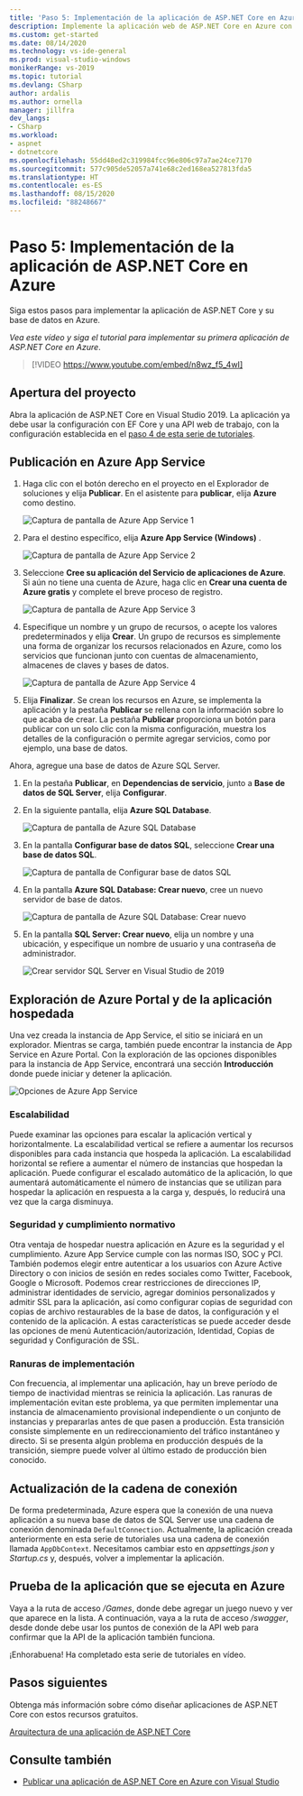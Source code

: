 ```yaml
---
title: 'Paso 5: Implementación de la aplicación de ASP.NET Core en Azure'
description: Implemente la aplicación web de ASP.NET Core en Azure con este tutorial en vídeo y con instrucciones detalladas.
ms.custom: get-started
ms.date: 08/14/2020
ms.technology: vs-ide-general
ms.prod: visual-studio-windows
monikerRange: vs-2019
ms.topic: tutorial
ms.devlang: CSharp
author: ardalis
ms.author: ornella
manager: jillfra
dev_langs:
- CSharp
ms.workload:
- aspnet
- dotnetcore
ms.openlocfilehash: 55dd48ed2c319984fcc96e806c97a7ae24ce7170
ms.sourcegitcommit: 577c905de52057a741e68c2ed168ea527813fda5
ms.translationtype: HT
ms.contentlocale: es-ES
ms.lasthandoff: 08/15/2020
ms.locfileid: "88248667"
---
```

# <a name="step-5-deploy-your-aspnet-core-app-to-azure"></a>Paso 5: Implementación de la aplicación de ASP.NET Core en Azure

Siga estos pasos para implementar la aplicación de ASP.NET Core y su base de datos en Azure.

_Vea este vídeo y siga el tutorial para implementar su primera aplicación de ASP.NET Core en Azure_.

> [!VIDEO https://www.youtube.com/embed/n8wz_f5_4wI]

## <a name="open-your-project"></a>Apertura del proyecto

Abra la aplicación de ASP.NET Core en Visual Studio 2019. La aplicación ya debe usar la configuración con EF Core y una API web de trabajo, con la configuración establecida en el [paso 4 de esta serie de tutoriales](tutorial-aspnet-core-ef-step-04.md).

## <a name="publish-to-azure-app-service"></a>Publicación en Azure App Service

1. Haga clic con el botón derecho en el proyecto en el Explorador de soluciones y elija **Publicar**. En el asistente para **publicar**, elija **Azure** como destino.

   ![Captura de pantalla de Azure App Service 1](media/vs-2019/app-service-screen-1.png)

1. Para el destino específico, elija **Azure App Service (Windows)** .

   ![Captura de pantalla de Azure App Service 2](media/vs-2019/app-service-screen-2.png)

1. Seleccione **Cree su aplicación del Servicio de aplicaciones de Azure**. Si aún no tiene una cuenta de Azure, haga clic en **Crear una cuenta de Azure gratis** y complete el breve proceso de registro.

   ![Captura de pantalla de Azure App Service 3](media/vs-2019/app-service-screen-3.png)

1. Especifique un nombre y un grupo de recursos, o acepte los valores predeterminados y elija **Crear**. Un grupo de recursos es simplemente una forma de organizar los recursos relacionados en Azure, como los servicios que funcionan junto con cuentas de almacenamiento, almacenes de claves y bases de datos.

   ![Captura de pantalla de Azure App Service 4](media/vs-2019/app-service-screen-4.png)

1. Elija **Finalizar**. Se crean los recursos en Azure, se implementa la aplicación y la pestaña **Publicar** se rellena con la información sobre lo que acaba de crear. La pestaña **Publicar** proporciona un botón para publicar con un solo clic con la misma configuración, muestra los detalles de la configuración o permite agregar servicios, como por ejemplo, una base de datos.

Ahora, agregue una base de datos de Azure SQL Server.

1. En la pestaña **Publicar**, en **Dependencias de servicio**, junto a **Base de datos de SQL Server**, elija **Configurar**.

1. En la siguiente pantalla, elija **Azure SQL Database**.

   ![Captura de pantalla de Azure SQL Database](media/vs-2019/app-service-azure-sql-db.png)

1. En la pantalla **Configurar base de datos SQL**, seleccione **Crear una base de datos SQL**.

   ![Captura de pantalla de Configurar base de datos SQL](media/vs-2019/app-service-azure-sql-db-2.png)

1. En la pantalla **Azure SQL Database: Crear nuevo**, cree un nuevo servidor de base de datos.

   ![Captura de pantalla de Azure SQL Database: Crear nuevo](media/vs-2019/app-service-azure-sql-db-3.png)

1. En la pantalla **SQL Server: Crear nuevo**, elija un nombre y una ubicación, y especifique un nombre de usuario y una contraseña de administrador.

   ![Crear servidor SQL Server en Visual Studio de 2019](media/vs-2019/app-service-azure-sql-db-overlayed.png)

## <a name="exploring-the-azure-portal-and-your-hosted-app"></a>Exploración de Azure Portal y de la aplicación hospedada

Una vez creada la instancia de App Service, el sitio se iniciará en un explorador. Mientras se carga, también puede encontrar la instancia de App Service en Azure Portal. Con la exploración de las opciones disponibles para la instancia de App Service, encontrará una sección **Introducción** donde puede iniciar y detener la aplicación.

![Opciones de Azure App Service](media/vs-2019/vs2019-azure-app-service-menu-options.png)

### <a name="scalability"></a>Escalabilidad

Puede examinar las opciones para escalar la aplicación vertical y horizontalmente. La escalabilidad vertical se refiere a aumentar los recursos disponibles para cada instancia que hospeda la aplicación. La escalabilidad horizontal se refiere a aumentar el número de instancias que hospedan la aplicación. Puede configurar el escalado automático de la aplicación, lo que aumentará automáticamente el número de instancias que se utilizan para hospedar la aplicación en respuesta a la carga y, después, lo reducirá una vez que la carga disminuya.

### <a name="security-and-compliance"></a>Seguridad y cumplimiento normativo

Otra ventaja de hospedar nuestra aplicación en Azure es la seguridad y el cumplimiento. Azure App Service cumple con las normas ISO, SOC y PCI. También podemos elegir entre autenticar a los usuarios con Azure Active Directory o con inicios de sesión en redes sociales como Twitter, Facebook, Google o Microsoft. Podemos crear restricciones de direcciones IP, administrar identidades de servicio, agregar dominios personalizados y admitir SSL para la aplicación, así como configurar copias de seguridad con copias de archivo restaurables de la base de datos, la configuración y el contenido de la aplicación. A estas características se puede acceder desde las opciones de menú Autenticación/autorización, Identidad, Copias de seguridad y Configuración de SSL.

### <a name="deployment-slots"></a>Ranuras de implementación

Con frecuencia, al implementar una aplicación, hay un breve período de tiempo de inactividad mientras se reinicia la aplicación. Las ranuras de implementación evitan este problema, ya que permiten implementar una instancia de almacenamiento provisional independiente o un conjunto de instancias y prepararlas antes de que pasen a producción. Esta transición consiste simplemente en un redireccionamiento del tráfico instantáneo y directo. Si se presenta algún problema en producción después de la transición, siempre puede volver al último estado de producción bien conocido.

## <a name="update-connection-string"></a>Actualización de la cadena de conexión

De forma predeterminada, Azure espera que la conexión de una nueva aplicación a su nueva base de datos de SQL Server use una cadena de conexión denominada `DefaultConnection`. Actualmente, la aplicación creada anteriormente en esta serie de tutoriales usa una cadena de conexión llamada `AppDbContext`. Necesitamos cambiar esto en *appsettings.json* y *Startup.cs* y, después, volver a implementar la aplicación.

## <a name="test-the-app-running-in-azure"></a>Prueba de la aplicación que se ejecuta en Azure

Vaya a la ruta de acceso */Games*, donde debe agregar un juego nuevo y ver que aparece en la lista. A continuación, vaya a la ruta de acceso */swagger*, desde donde debe usar los puntos de conexión de la API web para confirmar que la API de la aplicación también funciona.

¡Enhorabuena! Ha completado esta serie de tutoriales en vídeo.

## <a name="next-steps"></a>Pasos siguientes

Obtenga más información sobre cómo diseñar aplicaciones de ASP.NET Core con estos recursos gratuitos.

[Arquitectura de una aplicación de ASP.NET Core](https://dotnet.microsoft.com/learn/web/aspnet-architecture)

## <a name="see-also"></a>Consulte también

- [Publicar una aplicación de ASP.NET Core en Azure con Visual Studio](/aspnet/core/tutorials/publish-to-azure-webapp-using-vs?view=aspnetcore-2.2)